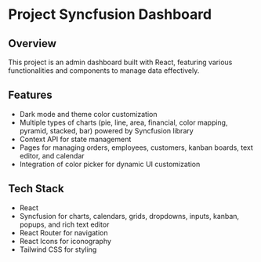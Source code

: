 # Project Syncfusion Dashboard

## Overview

This project is an admin dashboard built with React, featuring various functionalities and components to manage data effectively.

## Features

- Dark mode and theme color customization
- Multiple types of charts (pie, line, area, financial, color mapping, pyramid, stacked, bar) powered by Syncfusion library
- Context API for state management
- Pages for managing orders, employees, customers, kanban boards, text editor, and calendar
- Integration of color picker for dynamic UI customization

## Tech Stack

- React
- Syncfusion for charts, calendars, grids, dropdowns, inputs, kanban, popups, and rich text editor
- React Router for navigation
- React Icons for iconography
- Tailwind CSS for styling


